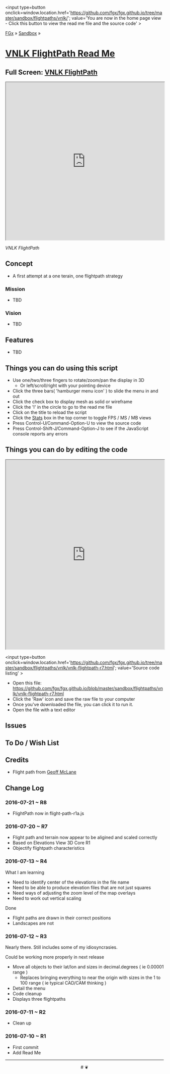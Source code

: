 <span style=display:none; >[You are now in a GitHub source code view - click this link to view the home page]
( http://fgx.github.io/sandbox/flightpaths/vnlk/#readme.md "View file as a web page." )</span>
<input type=button onclick=window.location.href='https://github.com/fgx/fgx.github.io/tree/master/sandbox/flightpaths/vnlk/'; 
value='You are now in the home page view - Click this button to view the read me file and the source code' >

[FGx]( https://fgx.github.io ) &raquo; [Sandbox]( http://fgx.github.io/sandbox/  ) &raquo;

[VNLK FlightPath Read Me]( http://fgx.github.io/sandbox/flightpaths/vnlk/index.html#readme.md )
===

## Full Screen: [ VNLK FlightPath ]( http://fgx.github.io/sandbox/flightpaths/vnlk/ )

<img src="https://cloud.githubusercontent.com/assets/547626/16784442/b6ab5bac-483d-11e6-8e12-d9ec968eac88.png" style=display:none; width=800 >

<iframe src="http://fgx.github.io/sandbox/flightpaths/vnlk/index.html#elevations_Tenzing-Hillary Airport, Lukla, Eastern Region, Nepal_12_3033_1718_3_4_150_200_.txt" width=100% height=500px onload=this.contentWindow.controls.enableZoom=false; ></iframe>

_VNLK FlightPath_


## Concept

* A first attempt at a one terain, one flightpath strategy
### Mission

* TBD

### Vision

* TBD


## Features

* TBD


## Things you can do using this script

* Use one/two/three fingers to rotate/zoom/pan the display in 3D
	* Or left/scroll/right with your pointing device 
* Click the three bars( 'hamburger menu icon' ) to slide the menu in and out
* Click the check box to display mesh as solid or wireframe
* Click the 'I' in the circle to go to the read me file
* Click on the title to reload the script
* Click the [Stats]( https://github.com/mrdoob/stats.js/ ) box in the top corner to toggle FPS / MS / MB views
* Press Control-U/Command-Option-U to view the source code
* Press Control-Shift-J/Command-Option-J to see if the JavaScript console reports any errors



## Things you can do by editing the code

<iframe sandbox='allow-scripts' src='https://jaanga.github.io/cookbook-html/examples/libraries/ace-editor/ace-view-r1.html#' +
	'http://fgx.github.io/sandbox/flightpaths/vnlk/vnlk-flightpath-r7.html' width=100% height=600 ></iframe>

<input type=button onclick=window.location.href='https://github.com/fgx/fgx.github.io/tree/master/sandbox/flightpaths/vnlk/vnlk-flightpath-r7.html';
value='Source code listing' >


* Open this file: https://github.com/fgx/fgx.github.io/blob/master/sandbox/flightpaths/vnlk/vnlk-flightpath-r7.html
* Click the 'Raw' icon and save the raw file to your computer
* Once you've downloaded the file, you can click it to run it.
* Open the file with a text editor


## Issues


## To Do / Wish List

## Credits

* Flight path from [Geoff McLane]( https://github.com/geoffmcl )


## Change Log

### 2016-07-21 ~ R8

* FlightPath now in flight-path-r1a.js



### 2016-07-20 ~ R7

* Flight path and terrain now appear to be aligined and scaled correctly
* Based on Elevations View 3D Core R1
* Objectify flightpath characteristics


### 2016-07-13 ~ R4

What I am learning

* Need to identify center of the elevations in the file name
* Need to be able to produce elevation files that are not just squares
* Need ways of adjusting the zoom level of the map overlays
* Need to work out vertical scaling

Done

* Flight paths are drawn in their correct positions 
* Landscapes are not

### 2016-07-12 ~ R3

Nearly there. Still includes some of my idiosyncrasies.

Could be working more properly in next release 

* Move all objects to their lat/lon and sizes in decimal.degrees ( ie 0.00001 range )
    * Replaces bringing everything to near the origin with sizes  in the 1 to 100 range ( ie typical CAD/CAM thinking )  
* Detail the menu
* Code cleanup
* Displays three flightpaths



### 2016-07-11 ~ R2

* Clean up

### 2016-07-10 ~ R1

* First commit
* Add Read Me


***

<center title='FGx ~ a place to fly' >
# <a href=javascript:window.scrollTo(0,0); style=text-decoration:none; > ❦ </a>
</center>
